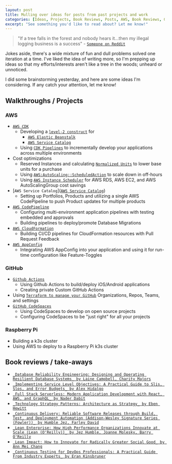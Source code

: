 ```yaml
---
layout: post
title: Mulling over ideas for posts from past projects and work
categories: [Ideas, Projects, Book Reviews, Posts, AWS, Book Reviews, GitHub]
excerpt: "See something you'd like to read about? Let me know!"
---
```


> "If a tree falls in the forest and nobody hears it...then my illegal logging business is a success" - [`Someone on Reddit`](https://www.reddit.com/r/Jokes/comments/4xinzl/if_a_tree_falls_in_the_forest_and_nobody_hears_it/)

Jokes aside, there's a wide mixture of fun and dull problems solved one iteration at a time. I've liked the idea of writing more, so I'm prepping up ideas so that my efforts/interests aren't like a tree in the woods; unheard or unnoticed.

I did some brainstorming yesterday, and here are some ideas I'm considering. If any catch your attention, let me know!

## Walkthroughs / Projects 

### AWS

- [`AWS CDK`](https://docs.aws.amazon.com/cdk/latest/guide/home.html) 
    - Developing a [`level-2 construct`](https://docs.aws.amazon.com/cdk/latest/guide/constructs.html) for
        - [`AWS Elastic Beanstalk`](https://aws.amazon.com/elasticbeanstalk/)
        - [`AWS Service Catalog`](https://aws.amazon.com/servicecatalog/?aws-service-catalog.sort-by=item.additionalFields.createdDate&aws-service-catalog.sort-order=desc)
    - Using [`CDK Pipelines`](https://aws.amazon.com/blogs/developer/cdk-pipelines-continuous-delivery-for-aws-cdk-applications/) to incrementally develop your applications across multiple environments
- Cost optimizations
    - Reserved Instances and calculating [`Normalized Units`](https://aws.amazon.com/about-aws/whats-new/2019/02/normalized-units-information-for-amazon-ec2-reservations-in-aws-cost-explorer/) to lower base units for a purchase
    - Using [`AWS:AutoScaling::ScheduledAction`](https://docs.aws.amazon.com/autoscaling/ec2/userguide/schedule_time.html) to scale down in off-hours
    - Using [`AWS Instance Scheduler`](https://aws.amazon.com/solutions/implementations/instance-scheduler/) for AWS RDS, AWS EC2, and AWS AutoScalingGroup cost savings
- [`AWS Service Catalog`]([`AWS Service Catalog`](https://aws.amazon.com/servicecatalog/?aws-service-catalog.sort-by=item.additionalFields.createdDate&aws-service-catalog.sort-order=desc))
    - Setting up Portfolios, Products and utilizing a single AWS CodePipeline to push Product updates for multiple products
- [`AWS CodePipeline`](https://aws.amazon.com/codepipeline/)
    - Configuring multi-environment application pipelines with testing embedded and approvals
    - Building pipelines to deploy/promote Database Migrations
- [`AWS CloudFormation`](https://aws.amazon.com/cloudformation/#:~:text=AWS%20Cloud%E2%80%8BFormation&text=AWS%20CloudFormation%20allows%20you%20to,AWS%20and%20third%20party%20resources.)
    - Building CI/CD pipelines for CloudFormation resources with Pull Request Feedback
- [`AWS AppConfig`](https://docs.aws.amazon.com/appconfig/latest/userguide/what-is-appconfig.html)
    - Integrating AWS AppConfig into your application and using it for run-time configuration like Feature-Toggles

### GitHub 

- [`Github Actions`](https://github.com/features/actions)
    - Using Github Actions to build/deploy iOS/Android applications
    - Creating private Custom GitHub Actions
- Using [`Terraform to manage your GitHub`](https://www.terraform.io/docs/providers/github/index.html) Organizations, Repos, Teams, and settings
- [`GitHub CodeSpaces`](https://github.com/features/codespaces) 
    - Using CodeSpaces to develop on open source projects
    - Configuring CodeSpaces to be "just right" for all your projects

### Raspberry Pi 

- Building a k3s cluster
- Using AWS to deploy to a Raspberry Pi k3s cluster

## Book reviews / take-aways

- [`_Database Reliability Engineering: Designing and Operating Resilient Database Systems_ by Laine Campbell, Charity Majors`](https://www.amazon.com/gp/product/B076VXPXND/ref=kinw_myk_ro_title)
- [`_Implementing Service Level Objectives: A Practical Guide to Slis, Slos, and Error Budgets_ by Alex Hidalgo`](https://www.amazon.com/gp/product/B08FBP3ZRH/ref=kinw_myk_ro_title)
- [`_Full Stack Serverless: Modern Application Development with React, AWS, and GraphQL_ by Nader Dabit`](https://www.amazon.com/gp/product/B08CXNRPZC/ref=kinw_myk_ro_title)
- [`_Technology Strategy Patterns: Architecture as Strategy_ by Eben Hewitt`](https://www.amazon.com/gp/product/B07JJNSP92/ref=kinw_myk_ro_title)
- [`_Continuous Delivery: Reliable Software Releases through Build, Test, and Deployment Automation (Addison-Wesley Signature Series (Fowler))_ by Humble Jez, Farley David`](https://www.amazon.com/gp/product/B003YMNVC0/ref=kinw_myk_ro_title)
- [`_Lean Enterprise: How High Performance Organizations Innovate at Scale (Lean (O'Reilly))_ by Jez Humble, Joanne Molesky, Barry O'Reilly`](https://www.amazon.com/gp/product/B00QL5MSF8/ref=kinw_myk_ro_title)
- [`_Lean Impact: How to Innovate for Radically Greater Social Good_ by Ann Mei Chang`](https://www.amazon.com/gp/product/B07K2M9XRV/ref=kinw_myk_ro_title)
- [`_Continuous Testing for DevOps Professionals: A Practical Guide From Industry Experts_ by
Eran Kinsbruner`](https://www.amazon.com/gp/product/B07H8PH7VB/ref=kinw_myk_ro_title)
